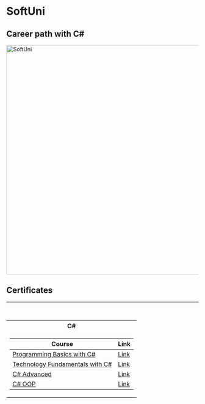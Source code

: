 # SoftUni
## Career path with C#

<img align="center" alt="SoftUni" width="600" src = "https://github.com/stoyantsiparov/SoftUni/assets/133793181/848ee8c4-034f-4cec-b34c-f8956b9ff989">


<h2> Certificates </h2>

---

<table align="left">
  
<br/>

<tr>
  <th> C# </th>
</tr>

<tr>
<td>

| **Course**                                                 | **Link**                                                                 |
|------------------------------------------------------------|--------------------------------------------------------------------------|
| <a href="https://softuni.bg/courses/programming-basics" > Programming Basics with C# </a>                                                                                                                                        |<a href="https://softuni.bg/certificates/details/170390/aae80e3d">Link</a>|                          
| <a href="https://softuni.bg/courses/programming-fundamentals-csharp-java-js-python"> Technology Fundamentals with C# </a>                                                                                                        |<a href="https://softuni.bg/certificates/details/179579/58509358">Link</a>|   
| <a href="https://softuni.bg/courses/csharp-advanced"> C# Advanced </a>                                                                                                                                                           |<a href="https://softuni.bg/certificates/details/188349/1635f6e7">Link</a>|   
| <a href="https://softuni.bg/courses/c-sharp-oop"> C# OOP </a>                                                                                                                                                                    |<a href="https://softuni.bg/certificates/details/195582/34667e15">Link</a>| 
</td>
